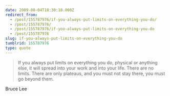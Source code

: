 ```yaml
---
date: 2009-08-04T18:30:18.000Z
redirect_from:
  - /post/155787976/if-you-always-put-limits-on-everything-you-do/
  - /post/155787976/
  - /post/155787976/if-you-always-put-limits-on-everything-you-do
  - /post/155787976
slug: if-you-always-put-limits-on-everything-you-do
tumblrid: 155787976
type: quote
---
```

> If you always put limits on everything you do, physical or anything else, it will spread into your work and into your life. There are no limits. There are only plateaus, and you must not stay there, you must go beyond them.

Bruce Lee

